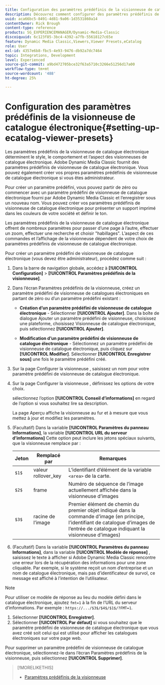 ```yaml
---
title: Configuration des paramètres prédéfinis de la visionneuse de catalogue électronique
description: Découvrez comment configurer des paramètres prédéfinis de visionneuse de catalogue électronique dans Adobe Dynamic Media Classic.
uuid: aca66bc5-8491-4d81-9a06-1d3531860a14
contentOwner: Rick Brough
content-type: reference
products: SG_EXPERIENCEMANAGER/Dynamic-Media-Classic
discoiquuid: 6c123f85-3bc4-4392-a7fb-55618127c65e
feature: Dynamic Media Classic,Viewers,Viewer Presets,eCatalog
role: User
exl-id: 4357e6b8-fbc5-4e93-9476-db92a7dc7464
topic: Integrations, Development
level: Experienced
source-git-commit: a9bd472705bce32f63a5710c3266e51256d17a00
workflow-type: tm+mt
source-wordcount: '488'
ht-degree: 25%

---
```


# Configuration des paramètres prédéfinis de la visionneuse de catalogue électronique{#setting-up-ecatalog-viewer-presets}

Les paramètres prédéfinis de la visionneuse de catalogue électronique déterminent le style, le comportement et l’aspect des visionneuses de catalogue électronique. Adobe Dynamic Media Classic fournit des paramètres prédéfinis de visionneuse de catalogue électronique. Vous pouvez également créer vos propres paramètres prédéfinis de visionneuse de catalogue électronique si vous êtes administrateur.

Pour créer un paramètre prédéfini, vous pouvez partir de zéro ou commencer avec un paramètre prédéfini de visionneuse de catalogue électronique fourni par Adobe Dynamic Media Classic et l’enregistrer sous un nouveau nom. Vous pouvez créer vos paramètres prédéfinis de visionneuse de catalogue électronique pour présenter un support imprimé dans les couleurs de votre société et définir le ton.

Les paramètres prédéfinis de la visionneuse de catalogue électronique offrent de nombreux paramètres pour passer d’une page à l’autre, effectuer un zoom, effectuer une recherche et choisir &quot;habillages&quot;. L’aspect de ces commandes et l’affichage de la visionneuse dépendent de votre choix de paramètres prédéfinis de visionneuse de catalogue électronique.

Pour créer un paramètre prédéfini de visionneuse de catalogue électronique (vous devez être administrateur), procédez comme suit :

1. Dans la barre de navigation globale, accédez à **[!UICONTROL Configuration]** > **[!UICONTROL Paramètres prédéfinis de la visionneuse]**.
1. Dans l’écran Paramètres prédéfinis de la visionneuse, créez un paramètre prédéfini de visionneuse de catalogues électroniques en partant de zéro ou d’un paramètre prédéfini existant :

   * **Création d’un paramètre prédéfini de visionneuse de catalogue électronique** - Sélectionner **[!UICONTROL Ajouter]**. Dans la boîte de dialogue Ajouter un paramètre prédéfini de visionneuse, choisissez une plateforme, choisissez Visionneuse de catalogue électronique, puis sélectionnez **[!UICONTROL Ajouter]**.

   * **Modification d’un paramètre prédéfini de visionneuse de catalogue électronique** - Sélectionnez un paramètre prédéfini de visionneuse de catalogue électronique, puis cliquez sur **[!UICONTROL Modifier]**. Sélectionner **[!UICONTROL Enregistrer sous]** une fois le paramètre prédéfini créé.

1. Sur la page Configurer la visionneuse , saisissez un nom pour votre paramètre prédéfini de visionneuse de catalogue électronique.
1. Sur la page Configurer la visionneuse , définissez les options de votre choix.

   sélectionnez l’option **[!UICONTROL Conseil d’informations]** en regard de l’option si vous souhaitez lire sa description.

   La page Aperçu affiche la visionneuse au fur et à mesure que vous mettez à jour et modifiez les paramètres.

1. (Facultatif) Dans la variable **[!UICONTROL Paramètres du panneau Informations]**, la variable **[!UICONTROL URL du serveur d’informations]** Cette option peut inclure les jetons spéciaux suivants, que la visionneuse remplace par :

   | Jeton | Remplacé par | Remarques |
   | --- | --- | --- |
   | `$1$` | valeur rollover_key | L’identifiant d’élément de la variable `<area>` de la carte. |
   | `$2$` | frame | Numéro de séquence de l’image actuellement affichée dans la visionneuse d’images |
   | `$3$` | racine de l’image | Premier élément de chemin du premier objet indiqué dans la commande d’image (en principe, l’identifiant de catalogue d’images de l’entrée de catalogue indiquant la visionneuse d’images) |

1. (Facultatif) Dans la variable **[!UICONTROL Paramètres du panneau Informations]**, dans la variable **[!UICONTROL Modèle de réponse]** , saisissez le texte à afficher si Adobe Dynamic Media Classic rencontre une erreur lors de la récupération des informations pour une zone cliquable. Par exemple, si le système reçoit un nom d’entreprise et un nom de catalogue électronique, mais pas d’identificateur de survol, ce message est affiché à l’intention de l’utilisateur.

>[!NOTE]
>
>Pour utiliser ce modèle de réponse au lieu du modèle défini dans le catalogue électronique, ajoutez `fmt=1` à la fin de l’URL du serveur d’informations. Par exemple : `https://.../$3$/$4$/$1$/?FMT=1`.

1. Sélectionner **[!UICONTROL Enregistrer]**.
1. Sélectionner **[!UICONTROL Par défaut]** si vous souhaitez que le paramètre prédéfini de visionneuse de catalogue électronique que vous avez créé soit celui qui est utilisé pour afficher les catalogues électroniques sur votre page web.

Pour supprimer un paramètre prédéfini de visionneuse de catalogue électronique, sélectionnez-le dans l’écran Paramètres prédéfinis de la visionneuse, puis sélectionnez **[!UICONTROL Supprimer]**.

>[!MORELIKETHIS]
>
>* [Paramètres prédéfinis de la visionneuse](application-setup.md#viewer_presets)
